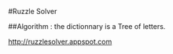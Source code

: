 #Ruzzle Solver

##Algorithm :
the dictionnary is a Tree of letters.


http://ruzzlesolver.appspot.com

